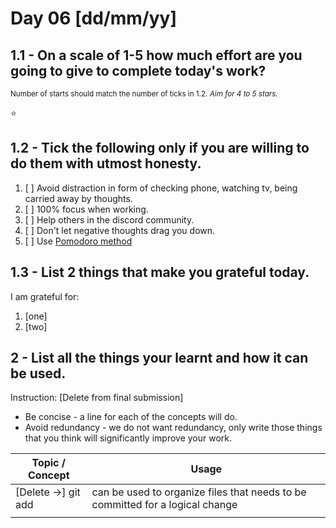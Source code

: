 # Day 06 [dd/mm/yy]

<!-- ctrl + k v - to preview the .md file  -->

## 1.1 - On a scale of 1-5 how much effort are you going to give to complete today's work?

<small>Number of starts should match the number of ticks in <a>1.2.</a> _Aim for 4 to 5 stars._</small>

<!-- if the :star: emoji doesn't appear in the preview then add the extension Markdown Emoji by Matt Bierner -->

:star:

## 1.2 - Tick the following only if you are willing to do them with utmost honesty.

<!-- [x] to tick-->

1. [ ] Avoid distraction in form of checking phone, watching tv, being carried away by thoughts.
2. [ ] 100% focus when working.
3. [ ] Help others in the discord community.
4. [ ] Don't let negative thoughts drag you down.
5. [ ] Use [Pomodoro method](https://pomodoro-tracker.com/)

## 1.3 - List 2 things that make you grateful today.

I am grateful for:

1. [one]
2. [two]

## 2 - List all the things your learnt and how it can be used.

Instruction: [Delete from final submission]

- Be concise - a line for each of the concepts will do.
- Avoid redundancy - we do not want redundancy, only write those things that you think will significantly improve your work.

<!-- [Example]: git add - can be used to add affected files in the staging area before commit. -->

| Topic / Concept     | Usage                                                                         |
| ------------------- | ----------------------------------------------------------------------------- |
| [Delete ->] git add | can be used to organize files that needs to be committed for a logical change |
|                     |                                                                               |
